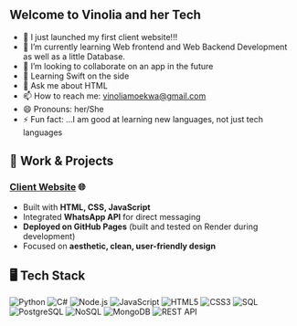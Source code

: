 ## Welcome to Vinolia and her Tech

- 🔭 I just launched my first client website!!!
- 🌱 I’m currently learning Web frontend and Web Backend Development as well as a little Database.
- 👯 I’m looking to collaborate on an app in the future
- 🤔 Learning Swift on the side 
- 💬 Ask me about HTML
- 📫 How to reach me: vinoliamoekwa@gmail.com
- 😄 Pronouns: her/She 
- ⚡ Fun fact: ...I am good at learning new languages, not just tech languages

## 💼 Work & Projects

### [Client Website](https://yourwebsite.com) 🌐
- Built with **HTML, CSS, JavaScript**
- Integrated **WhatsApp API** for direct messaging
- **Deployed on GitHub Pages** (built and tested on Render during development)
- Focused on **aesthetic, clean, user-friendly design**


## 🖥️ Tech Stack

![Python](https://img.shields.io/badge/Python-3776AB?style=for-the-badge&logo=python&logoColor=white)
![C#](https://img.shields.io/badge/C%23-239120?style=for-the-badge&logo=c-sharp&logoColor=white)
![Node.js](https://img.shields.io/badge/Node.js-339933?style=for-the-badge&logo=node.js&logoColor=white)
![JavaScript](https://img.shields.io/badge/JavaScript-F7DF1E?style=for-the-badge&logo=javascript&logoColor=black)
![HTML5](https://img.shields.io/badge/HTML5-E34F26?style=for-the-badge&logo=html5&logoColor=white)
![CSS3](https://img.shields.io/badge/CSS3-1572B6?style=for-the-badge&logo=css3&logoColor=white)
![SQL](https://img.shields.io/badge/SQL-4479A1?style=for-the-badge&logo=database&logoColor=white)
![PostgreSQL](https://img.shields.io/badge/PostgreSQL-4169E1?style=for-the-badge&logo=postgresql&logoColor=white)
![NoSQL](https://img.shields.io/badge/NoSQL-005571?style=for-the-badge&logo=nosql&logoColor=white)
![MongoDB](https://img.shields.io/badge/MongoDB-47A248?style=for-the-badge&logo=mongodb&logoColor=white)
![REST API](https://img.shields.io/badge/REST_API-000000?style=for-the-badge&logo=rest)


  

